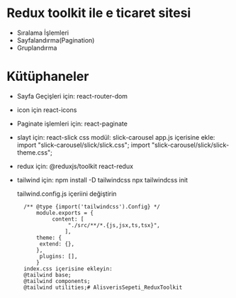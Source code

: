 # Redux toolkit ile e ticaret sitesi
- Sıralama İşlemleri
- Sayfalandırma(Pagination)
- Gruplandırma

# Kütüphaneler
- Sayfa Geçişleri için: 
    react-router-dom
- icon için
    react-icons
- Paginate işlemleri için:
    react-paginate
- slayt için:
    react-slick
    css modül:
    slick-carousel
    app.js içerisine ekle:
        import "slick-carousel/slick/slick.css";
        import "slick-carousel/slick/slick-theme.css";

- redux için:
    @reduxjs/toolkit
    react-redux
- tailwind için:
    npm install -D tailwindcss
    npx tailwindcss init

    tailwind.config.js içeriini değiştirin

        /** @type {import('tailwindcss').Config} */
            module.exports = {
                 content: [
                      "./src/**/*.{js,jsx,ts,tsx}",
                     ],
            theme: {
             extend: {},
            },
             plugins: [],
            }
        index.css içerisine ekleyin:
        @tailwind base;
        @tailwind components;
        @tailwind utilities;# AlisverisSepeti_ReduxToolkit
